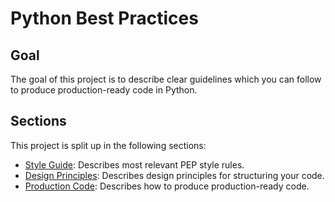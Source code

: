 # Python Best Practices

## Goal

The goal of this project is to describe clear guidelines which you can follow to produce production-ready code in Python.

## Sections

This project is split up in the following sections:

- [Style Guide](style_guide.md): Describes most relevant PEP style rules.
- [Design Principles](design_priciples.md): Describes design principles for structuring your code.
- [Production Code](production_code.md): Describes how to produce production-ready code.
